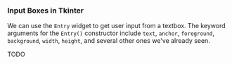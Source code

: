 ### Input Boxes in Tkinter

We can use the `Entry` widget to get user input from a textbox. The keyword arguments for the `Entry()` constructor include `text`, `anchor`, `foreground`, `background`, `width`, `height`, and several other ones we've already seen.

TODO

